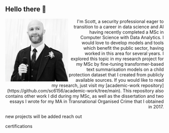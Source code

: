 ## Hello there 👋

<img align="left" src="https://github.com/sc6156/sc6156/blob/main/profile.jpg" alt="profile_pic" width="200"/>

<div align="right">
I'm Scott, a security professional eager to transition to a career in data science and AI having recently completed a MSc in Computer Science with Data Analytics. I would love to develop models and tools which benefit the public sector, having worked in this area for several years. I explored this topic in my research project for my MSc by fine-tuning transformer-based text summarisation models on a child protection dataset that I created from publicly available sources. If you would like to read my research, just visit my [academic-work repository](https://github.com/sc6156/academic-work/tree/main). This repository also contains other work I did during my MSc, as well as the dissertation and two essays I wrote for my MA in Transnational Organised Crime that I obtained in 2017.  
</div>


new projects will be added 
reach out

certifications 
